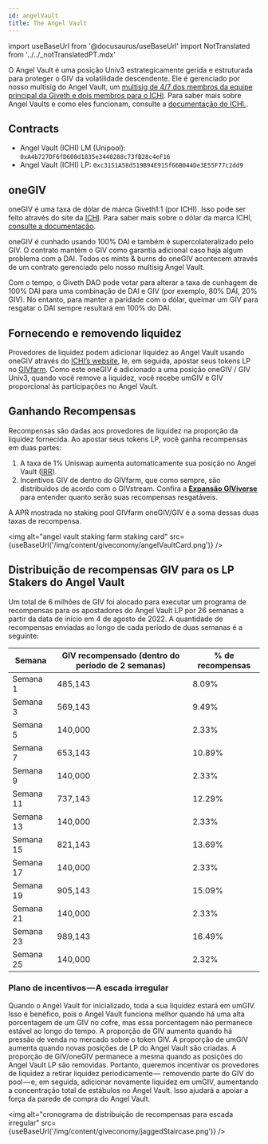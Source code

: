 ```yaml
---
id: angelVault
title: The Angel Vault
---
```


import useBaseUrl from '@docusaurus/useBaseUrl'
import NotTranslated from '../../\_notTranslatedPT.mdx'

<NotTranslated />

O Angel Vault é uma posição Univ3 estrategicamente gerida e estruturada para proteger o GIV da volatilidade descendente. Ele é gerenciado por nosso multisig do Angel Vault, um [multisig de 4/7 dos membros da equipe principal da Giveth e dois membros para o ICHI](https://gnosis-safe.io/app/eth:0x2B0ee142dCFE7C2dD150cDbd7B6832F6e9977f51/home). Para saber mais sobre Angel Vaults e como eles funcionam, consulte a [documentação do ICHI.](https://docs.ichi.org/ichi-docs-v3/ichi-vaults/angel-vaults).

## Contracts

- Angel Vault (ICHI) LM (Unipool): `0xA4b727DF6fD608d1835e3440288c73fB28c4eF16`
- Angel Vault (ICHI) LP: `0xc3151A58d519B94E915f66B044De3E55F77c2dd9`

## oneGIV

oneGIV é uma taxa de dólar de marca Giveth1:1 (por ICHI). Isso pode ser feito através do site da [ICHI](https://app.ichi.org/vault?poolId=20009&back=vault). Para saber mais sobre o dólar da marca ICHI, [consulte a documentação](https://docs.ichi.org/ichi-docs-v3/branded-dollars/overview).

oneGIV é cunhado usando 100% DAI e também é supercolateralizado pelo GIV. O contrato mantém o GIV como garantia adicional caso haja algum problema com a DAI. Todos os mints & burns do oneGIV acontecem através de um contrato gerenciado pelo nosso multisig Angel Vault.

Com o tempo, o Giveth DAO pode votar para alterar a taxa de cunhagem de 100% DAI para uma combinação de DAI e GIV (por exemplo, 80% DAI, 20% GIV). No entanto, para manter a paridade com o dólar, queimar um GIV para resgatar o DAI sempre resultará em 100% do DAI.

## Fornecendo e removendo liquidez

Provedores de liquidez podem adicionar liquidez ao Angel Vault usando oneGIV através do [ICHI’s website](https://app.ichi.org/vault?poolId=20009&back=vault), Ie, em seguida, apostar seus tokens LP no [GIVfarm](https://giveth.io/givfarm). Como este oneGIV é adicionado a uma posição oneGIV / GIV Univ3, quando você remove a liquidez, você recebe umGIV e GIV proporcional às participações no Angel Vault.

## Ganhando Recompensas

Recompensas são dadas aos provedores de liquidez na proporção da liquidez fornecida. Ao apostar seus tokens LP, você ganha recompensas em duas partes:

1. A taxa de 1% Uniswap aumenta automaticamente sua posição no Angel Vault ([IRR](https://docs.ichi.org/ichi-docs-v3/resources/faqs#what-does-the-irr-metric-on-the-angel-vault-page-represent)).
2. Incentivos GIV de dentro do GIVfarm, que como sempre, são distribuídos de acordo com o GIVstream. Confira a [**Expansão GIViverse**](https://giveth.io/givstream) para entender quanto serão suas recompensas resgatáveis.

A APR mostrada no staking pool GIVfarm oneGIV/GIV é a soma dessas duas taxas de recompensa.

<img alt="angel vault staking farm staking card" src={useBaseUrl('/img/content/giveconomy/angelVaultCard.png')} />

## Distribuição de recompensas GIV para os LP Stakers do Angel Vault

Um total de 6 milhões de GIV foi alocado para executar um programa de recompensas para os apostadores do Angel Vault LP por 26 semanas a partir da data de início em 4 de agosto de 2022. A quantidade de recompensas enviadas ao longo de cada período de duas semanas é a seguinte:

| Semana    | GIV recompensado (dentro do período de 2 semanas) | % de recompensas |
| --------- | ------------------------------------------------- | ---------------- |
| Semana 1  | 485,143                                           | 8.09%            |
| Semana 3  | 569,143                                           | 9.49%            |
| Semana 5  | 140,000                                           | 2.33%            |
| Semana 7  | 653,143                                           | 10.89%           |
| Semana 9  | 140,000                                           | 2.33%            |
| Semana 11 | 737,143                                           | 12.29%           |
| Semana 13 | 140,000                                           | 2.33%            |
| Semana 15 | 821,143                                           | 13.69%           |
| Semana 17 | 140,000                                           | 2.33%            |
| Semana 19 | 905,143                                           | 15.09%           |
| Semana 21 | 140,000                                           | 2.33%            |
| Semana 23 | 989,143                                           | 16.49%           |
| Semana 25 | 140,000                                           | 2.32%            |

### Plano de incentivos — A escada irregular

Quando o Angel Vault for inicializado, toda a sua liquidez estará em umGIV. Isso é benéfico, pois o Angel Vault funciona melhor quando há uma alta porcentagem de um GIV no cofre, mas essa porcentagem não permanece estável ao longo do tempo.
A proporção de GIV aumenta quando há pressão de venda no mercado sobre o token GIV.
A proporção de umGIV aumenta quando novas posições de LP do Angel Vault são criadas.
A proporção de GIV/oneGIV permanece a mesma quando as posições do Angel Vault LP são removidas.
Portanto, queremos incentivar os provedores de liquidez a retirar liquidez periodicamente —  removendo parte do GIV do pool — e, em seguida, adicionar novamente liquidez em umGIV, aumentando a concentração total de estábulos no Angel Vault. Isso ajudará a apoiar a força da parede de compra do Angel Vault.

<img alt="cronograma de distribuição de recompensas para escada irregular" src={useBaseUrl('/img/content/giveconomy/jaggedStaircase.png')} />
